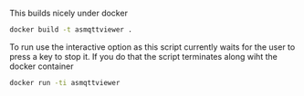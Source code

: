 This builds nicely under docker

```bash
docker build -t asmqttviewer .
```

To run use the interactive option as this script currently waits for the user to press a key to stop it. If you do that the script terminates along wiht the docker container

```bash
docker run -ti asmqttviewer
```
